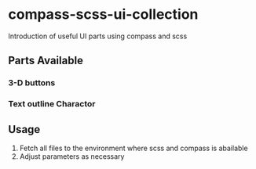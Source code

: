 compass-scss-ui-collection
======================
Introduction of useful UI parts using compass and scss  

Parts Available
------
### 3-D buttons ###
### Text outline Charactor ###

Usage
------
1. Fetch all files to the environment where scss and compass is abailable
2. Adjust parameters as necessary
